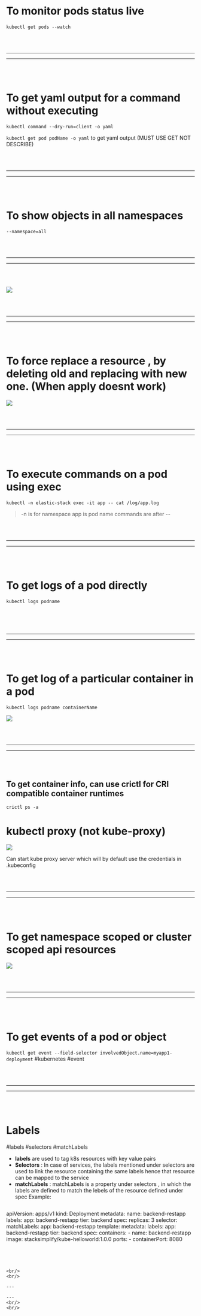 # To monitor pods status live 
`kubectl get pods --watch`

<br/>
<br/>

---

---
<br/>
<br/>


# To get yaml output for a command without executing 
`kubectl command --dry-run=client -o yaml`

`kubectl get pod podName -o yaml` to get yaml output (MUST USE GET NOT DESCRIBE)


<br/>
<br/>

---

---
<br/>
<br/>

# To show objects in all namespaces

`--namespace=all`


<br/>
<br/>

---

---
<br/>
<br/>


![](Images/Pasted%20image%2020230212035029.png)


<br/>
<br/>

---

---
<br/>
<br/>


# To force replace a resource , by deleting old and replacing with new one. (When apply doesnt work)

![](Images/Pasted%20image%2020230212202542.png)



<br/>
<br/>

---

---
<br/>
<br/>


# To execute commands on a pod using exec

`kubectl -n elastic-stack exec -it app -- cat /log/app.log`

> -n is for namespace
> app is pod name
> commands are after --


<br/>
<br/>

---

---
<br/>
<br/>


# To get logs of a pod directly

`kubectl logs podname `

<br/>


<br/>
<br/>

---

---
<br/>
<br/>


# To get log of a particular container in a pod

`kubectl logs podname containerName`


![](Images/Pasted%20image%2020230324091703.png)



<br/>
<br/>

---

---
<br/>
<br/>


## To get container info, can use crictl for CRI compatible container runtimes

`crictl ps -a`




# kubectl proxy (not kube-proxy)

![](Images/Pasted%20image%2020230226222229.png)

Can start kube proxy server which will by default use the credentials in .kubeconfig



<br/>
<br/>

---

---
<br/>
<br/>





# To get namespace scoped or cluster scoped api resources 

![](Images/Pasted%20image%2020230226233222.png)




<br/>
<br/>

---

---
<br/>
<br/>





# To get events of a pod or object
`kubectl get event --field-selector involvedObject.name=myapp1-deployment` 
#kubernetes #event



<br/>
<br/>

---

---
<br/>
<br/>


# Labels
#labels #selectors #matchLabels 

- **labels** are used to tag k8s resources with key value pairs
- **Selectors** : In case of services, the labels mentioned under selectors are used to link the resource containing the same labels hence that resource can be mapped to the service
- **matchLabels** : matchLabels is a property under selectors , in which the labels are defined to match the lebels of the resource defined under spec
  Example: 
  ``` yaml
apiVersion: apps/v1
kind: Deployment
metadata:
  name: backend-restapp
  labels: 
    app: backend-restapp
    tier: backend
spec:
  replicas: 3
  selector:
    matchLabels:
      app: backend-restapp
  template: 
    metadata:
      labels:
        app: backend-restapp
        tier: backend
    spec:
      containers:
        - name: backend-restapp
          image: stacksimplify/kube-helloworld:1.0.0
          ports:
            - containerPort: 8080

  ```




<br/>
<br/>

---

---
<br/>
<br/>